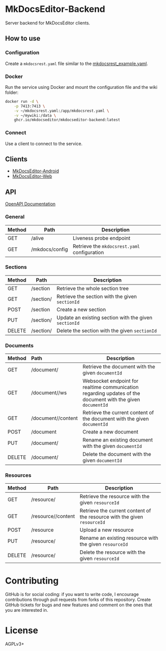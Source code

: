 # MkDocsEditor-Backend

Server backend for MkDocsEditor clients.

## How to use

### Configuration

Create a `mkdocsrest.yaml` file similar to the [mkdocsrest_example.yaml](mkdocsrest_example.yaml).

### Docker

Run the service using Docker and mount the configuration file and the wiki folder:

```bash
docker run -d \
    -p 7413:7413 \
    -v ~/mkdocsrest.yaml:/app/mkdocsrest.yaml \
    -v ~/mywiki:/data \
    ghcr.io/mkdocseditor/mkdocseditor-backend:latest
```

### Connect

Use a client to connect to the service.

## Clients

- [MkDocsEditor-Android](https://github.com/MkDocsEditor/MkDocsEditor-Android)
- [MkDocsEditor-Web](https://github.com/MkDocsEditor/MkDocsEditor-Web)

## API

[OpenAPI Documentation](https://editor-next.swagger.io/?url=https://raw.githubusercontent.com/MkDocsEditor/MkDocsEditor-Backend/master/openapi-description.yaml)

### General

| Method | Path           | Description                                  |
|--------|----------------|----------------------------------------------|
| GET    | /alive         | Liveness probe endpoint                      |
| GET    | /mkdocs/config | Retrieve the `mkdocsrest.yaml` configuration |

### Sections

| Method | Path                 | Description                                           |
|--------|----------------------|-------------------------------------------------------|
| GET    | /section             | Retrieve the whole section tree                       |
| GET    | /section/<sectionId> | Retrieve the section with the given `sectionId`       |
| POST   | /section             | Create a new section                                  |
| PUT    | /section/<sectionId> | Update an existing section with the given `sectionId` |
| DELETE | /section/<sectionId> | Delete the section with the given `sectionId`         |

### Documents

| Method | Path                           | Description                                                                                                 |
|--------|:-------------------------------|-------------------------------------------------------------------------------------------------------------|
| GET    | /document/<documentId>         | Retrieve the document with the given `documentId`                                                           |
| GET    | /document/<documentId>/ws      | Websocket endpoint for realtime communication regarding updates of the document with the given `documentId` |
| GET    | /document/<documentId>/content | Retrieve the current content of the document with the given `documentId`                                    |
| POST   | /document                      | Create a new document                                                                                       |
| PUT    | /document/<documentId>         | Rename an existing document with the given `documentId`                                                     |
| DELETE | /document/<documentId>         | Delete the document with the given `documentId`                                                             |

### Resources

| Method | Path                           | Description                                                              |
|--------|--------------------------------|--------------------------------------------------------------------------|
| GET    | /resource/<resourceId>         | Retrieve the resource with the given `resourceId`                        |
| GET    | /resource/<resourceId>/content | Retrieve the current content of the resource with the given `resourceId` |
| POST   | /resource                      | Upload a new resource                                                    |
| PUT    | /resource/<resourceId>         | Rename an existing resource with the given `resourceId`                  |
| DELETE | /resource/<resourceId>         | Delete the resource with the given `resourceId`                          |

# Contributing

GitHub is for social coding: if you want to write code, I encourage
contributions through pull requests from forks of this repository.
Create GitHub tickets for bugs and new features and comment on the ones
that you are interested in.

# License

AGPLv3+
